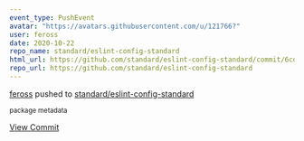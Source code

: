 ```yaml
---
event_type: PushEvent
avatar: "https://avatars.githubusercontent.com/u/121766?"
user: feross
date: 2020-10-22
repo_name: standard/eslint-config-standard
html_url: https://github.com/standard/eslint-config-standard/commit/6cd5bd5371189e9c8bda05992644de6e589a7a53
repo_url: https://github.com/standard/eslint-config-standard
---
```


<a href='https://github.com/feross' target='_blank'>feross</a> pushed to <a href='https://github.com/standard/eslint-config-standard' target='_blank'>standard/eslint-config-standard</a>

<small>package metadata</small>

<a href='https://github.com/standard/eslint-config-standard/commit/6cd5bd5371189e9c8bda05992644de6e589a7a53' target='_blank'>View Commit</a>